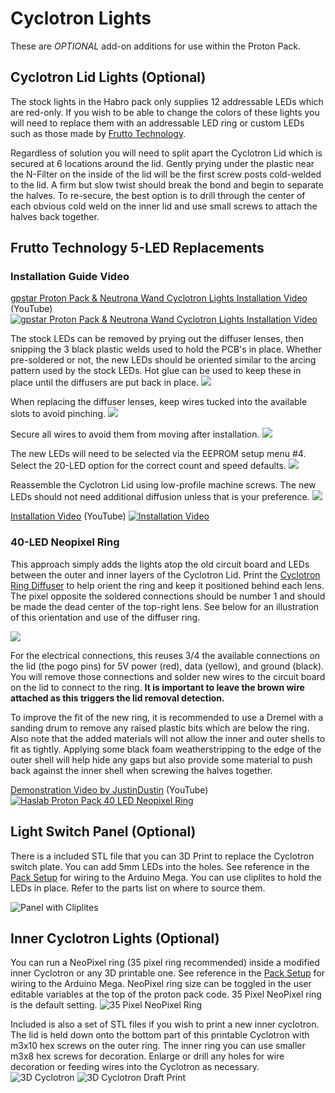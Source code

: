 # Cyclotron Lights

These are *OPTIONAL* add-on additions for use within the Proton Pack.

## Cyclotron Lid Lights (Optional)

The stock lights in the Habro pack only supplies 12 addressable LEDs which are red-only. If you wish to be able to change the colors of these lights you will need to replace them with an addressable LED ring or custom LEDs such as those made by [Frutto Technology](https://fruttotechnology.com/ols/products/cyclotron-5-leds-kit).

Regardless of solution you will need to split apart the Cyclotron Lid which is secured at 6 locations around the lid. Gently prying under the plastic near the N-Filter on the inside of the lid will be the first screw posts cold-welded to the lid. A firm but slow twist should break the bond and begin to separate the halves. To re-secure, the best option is to drill through the center of each obvious cold weld on the inner lid and use small screws to attach the halves back together.

## Frutto Technology 5-LED Replacements
### Installation Guide Video
[gpstar Proton Pack & Neutrona Wand Cyclotron Lights Installation Video](https://www.youtube.com/watch?v=LgOT8UspSCI) (YouTube)
[![gpstar Proton Pack & Neutrona Wand Cyclotron Lights Installation Video](https://img.youtube.com/vi/LgOT8UspSCI/maxresdefault.jpg)](https://www.youtube.com/watch?v=LgOT8UspSCI)

The stock LEDs can be removed by prying out the diffuser lenses, then snipping the 3 black plastic welds used to hold the PCB's in place. Whether pre-soldered or not, the new LEDs should be oriented similar to the arcing pattern used by the stock LEDs. Hot glue can be used to keep these in place until the diffusers are put back in place.
![](images/Frutto_Cyc1.jpg)

When replacing the diffuser lenses, keep wires tucked into the available slots to avoid pinching.
![](images/Frutto_Cyc2.jpg)

Secure all wires to avoid them from moving after installation.
![](images/Frutto_Cyc3.jpg)

The new LEDs will need to be selected via the EEPROM setup menu #4. Select the 20-LED option for the correct count and speed defaults.
![](images/Frutto_Cyc4.jpg)

Reassemble the Cyclotron Lid using low-profile machine screws. The new LEDs should not need additional diffusion unless that is your preference.
![](images/Frutto_Cyc5.jpg)

[Installation Video](https://www.youtube.com/watch?v=S4SVeivRyuc) (YouTube)
[![Installation Video](https://img.youtube.com/vi/S4SVeivRyuc/maxresdefault.jpg)](https://www.youtube.com/watch?v=S4SVeivRyuc)

### 40-LED Neopixel Ring

This approach simply adds the lights atop the old circuit board and LEDs between the outer and inner layers of the Cyclotron Lid. Print the [Cyclotron Ring Diffuser](stl/pack/Cyclotron_Ring_Diffuser.stl) to help orient the ring and keep it positioned behind each lens. The pixel opposite the soldered connections should be number 1 and should be made the dead center of the top-right lens. See below for an illustration of this orientation and use of the diffuser ring.

![](images/CyclotronLidRing.jpg)

For the electrical connections, this reuses 3/4 the available connections on the lid (the pogo pins) for 5V power (red), data (yellow), and ground (black). You will remove those connections and solder new wires to the circuit board on the lid to connect to the ring. **It is important to leave the brown wire attached as this triggers the lid removal detection.**

To improve the fit of the new ring, it is recommended to use a Dremel with a sanding drum to remove any raised plastic bits which are below the ring. Also note that the added materials will not allow the inner and outer shells to fit as tightly. Applying some black foam weatherstripping to the edge of the outer shell will help hide any gaps but also provide some material to push back against the inner shell when screwing the halves together.

[Demonstration Video by JustinDustin](https://www.youtube.com/watch?v=kXAhU2Zis18) (YouTube)
[![Haslab Proton Pack 40 LED Neopixel Ring](https://img.youtube.com/vi/kXAhU2Zis18/maxresdefault.jpg)](https://www.youtube.com/watch?v=kXAhU2Zis18)

## Light Switch Panel (Optional)

There is a included STL file that you can 3D Print to replace the Cyclotron switch plate. You can add 5mm LEDs into the holes. See reference in the [Pack Setup](PACK.md) for wiring to the Arduino Mega. You can use cliplites to hold the LEDs in place. Refer to the parts list on where to source them.

![Panel with Cliplites](images/SwitchPanel.jpg)

## Inner Cyclotron Lights (Optional)

You can run a NeoPixel ring (35 pixel ring recommended) inside a modified inner Cyclotron or any 3D printable one. See reference in the [Pack Setup](PACK.md) for wiring to the Arduino Mega. NeoPixel ring size can be toggled in the user editable variables at the top of the proton pack code. 35 Pixel NeoPixel ring is the default setting.
![35 Pixel NeoPixel Ring](images/35NeoPixelRing.jpg)

Included is also a set of STL files if you wish to print a new inner cyclotron. The lid is held down onto the bottom part of this printable Cyclotron with m3x10 hex screws on the outer ring. The inner ring you can use smaller m3x8 hex screws for decoration. Enlarge or drill any holes for wire decoration or feeding wires into the Cyclotron as necessary.
![3D Cyclotron](images/3DCyclotron.jpg)
![3D Cyclotron Draft Print](images/3DCyclotronDraftPrint.jpg)
